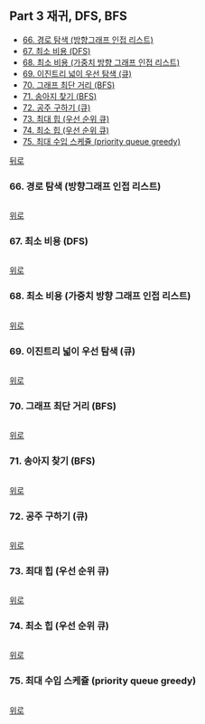 ## Part 3 재귀, DFS, BFS
* [66. 경로 탐색 (방향그래프 인접 리스트)](#66-경로-탐색-방향그래프-인접-리스트)
* [67. 최소 비용 (DFS)](#67-최소-비용-dfs)
* [68. 최소 비용 (가중치 방향 그래프 인접 리스트)](#68-최소-비용-가중치-방향-그래프-인접-리스트)
* [69. 이진트리 넓이 우선 탐색 (큐)](#69-이진트리-넓이-우선-탐색-큐)
* [70. 그래프 최단 거리 (BFS)](#70-그래프-최단-거리-bfs)
* [71. 송아지 찾기 (BFS)](#71-송아지-찾기-bfs)
* [72. 공주 구하기 (큐)](#72-공주-구하기-큐)
* [73. 최대 힙 (우선 순위 큐)](#73-최대-힙-우선-순위-큐)
* [74. 최소 힙 (우선 순위 큐)](#74-최소-힙-우선-순위-큐)
* [75. 최대 수입 스케쥴 (priority queue greedy)](#75-최대-수입-스케쥴-priority-queue-greedy)

[뒤로](https://github.com/hhhan0315/Algorithm)

### 66. 경로 탐색 (방향그래프 인접 리스트)
```c

```
[위로](#part-3-재귀-dfs-bfs)

### 67. 최소 비용 (DFS)
```c

```
[위로](#part-3-재귀-dfs-bfs)

### 68. 최소 비용 (가중치 방향 그래프 인접 리스트)
```c

```
[위로](#part-3-재귀-dfs-bfs)

### 69. 이진트리 넓이 우선 탐색 (큐)
```c

```
[위로](#part-3-재귀-dfs-bfs)

### 70. 그래프 최단 거리 (BFS)
```c

```
[위로](#part-3-재귀-dfs-bfs)

### 71. 송아지 찾기 (BFS)
```c

```
[위로](#part-3-재귀-dfs-bfs)

### 72. 공주 구하기 (큐)
```c

```
[위로](#part-3-재귀-dfs-bfs)

### 73. 최대 힙 (우선 순위 큐)
```c

```
[위로](#part-3-재귀-dfs-bfs)

### 74. 최소 힙 (우선 순위 큐)
```c

```
[위로](#part-3-재귀-dfs-bfs)

### 75. 최대 수입 스케쥴 (priority queue greedy)
```c

```
[위로](#part-3-재귀-dfs-bfs)
